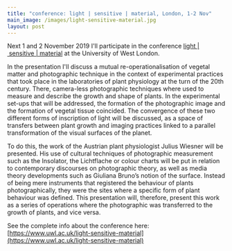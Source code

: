 ```yaml
---
title: "conference: light | sensitive | material, London, 1-2 Nov"
main_image: /images/light-sensitive-material.jpg
layout: post
---
```


Next 1 and 2 November 2019 I'll participate in the conference  [light | sensitive | material](https://www.uwl.ac.uk/light-sensitive-material) at the University of West London. 

In the presentation I'll discuss a mutual re-operationalisation of vegetal matter and photographic technique in the context of experimental practices that took place in the laboratories of plant physiology at the turn of the 20th century. There, camera-less photographic techniques where used to measure and describe the growth and shape of plants. In the experimental set-ups that will be addressed, the formation of the photographic image and the formation of vegetal tissue coincided. The convergence of these two different forms of inscription of light will be discussed, as a space of transfers between plant growth and imaging practices linked to a parallel transformation of the visual surfaces of the planet.

To do this, the work of the Austrian plant physiologist Julius Wiesner will be presented. His use of cultural techniques of photographic measurement such as the Insolator, the Lichtflache or colour charts will be put in relation to contemporary discourses on photographic theory, as well as media theory developments such as Giuliana Bruno’s notion of the surface. Instead of being mere instruments that registered the behaviour of plants photographically, they were the sites where a specific form of plant behaviour was defined. This presentation will, therefore, present this work as a series of operations where the photographic was transferred to the growth of plants, and vice versa. 

See the complete info about the conference here: [https://www.uwl.ac.uk/light-sensitive-material](https://www.uwl.ac.uk/light-sensitive-material)